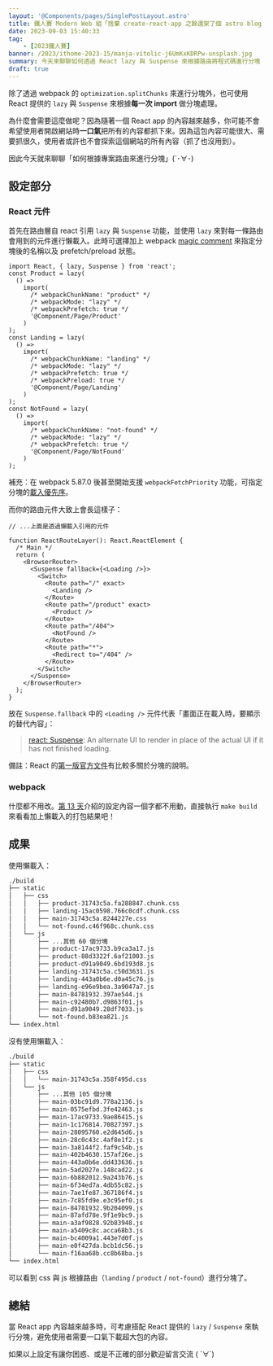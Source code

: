 ```yaml
---
layout: '@Components/pages/SinglePostLayout.astro'
title: 鐵人賽 Modern Web 組「捨棄 create-react-app 之餘還架了個 astro blog 昭告天下」第 15 天
date: 2023-09-03 15:40:33
tag:
	- [2023鐵人賽]
banner: /2023/ithome-2023-15/manja-vitolic-j6UmKxKDRPw-unsplash.jpg
summary: 今天來聊聊如何透過 React lazy 與 Suspense 來根據路由將程式碼進行分塊
draft: true
---
```


除了透過 webpack 的 `optimization.splitChunks` 來進行分塊外，也可使用 React 提供的 `lazy` 與 `Suspense` 來根據**每一次 import** 做分塊處理。

為什麼會需要這麼做呢？因為隨著一個 React app 的內容越來越多，你可能不會希望使用者開啟網站時**一口氣**把所有的內容都抓下來。因為這包內容可能很大、需要抓很久，使用者或許也不會探索這個網站的所有內容（抓了也沒用到）。

因此今天就來聊聊「如何根據專案路由來進行分塊」(`･∀･)

## 設定部分

### React 元件

首先在路由層自 react 引用 `lazy` 與 `Suspense` 功能，並使用 `lazy` 來對每一條路由會用到的元件進行懶載入。此時可選擇加上 webpack [magic comment](https://webpack.js.org/api/module-methods/#magic-comments) 來指定分塊後的名稱以及 prefetch/preload 狀態。

```tsx
import React, { lazy, Suspense } from 'react';
const Product = lazy(
  () =>
    import(
      /* webpackChunkName: "product" */
      /* webpackMode: "lazy" */
      /* webpackPrefetch: true */
      '@Component/Page/Product'
    )
);
const Landing = lazy(
  () =>
    import(
      /* webpackChunkName: "landing" */
      /* webpackMode: "lazy" */
      /* webpackPrefetch: true */
      /* webpackPreload: true */
      '@Component/Page/Landing'
    )
);
const NotFound = lazy(
  () =>
    import(
      /* webpackChunkName: "not-found" */
      /* webpackMode: "lazy" */
      /* webpackPrefetch: true */
      '@Component/Page/NotFound'
    )
);
```

補充：在 webpack 5.87.0 後甚至開始支援 `webpackFetchPriority` 功能，可指定分塊的[載入優先序](https://webpack.js.org/configuration/module/#moduleparserjavascriptdynamicimportfetchpriority)。

而你的路由元件大致上會長這樣子：

```tsx
// ...上面是透過懶載入引用的元件

function ReactRouteLayer(): React.ReactElement {
  /* Main */
  return (
    <BrowserRouter>
      <Suspense fallback={<Loading />}>
        <Switch>
          <Route path="/" exact>
            <Landing />
          </Route>
          <Route path="/product" exact>
            <Product />
          </Route>
          <Route path="/404">
            <NotFound />
          </Route>
          <Route path="*">
            <Redirect to="/404" />
          </Route>
        </Switch>
      </Suspense>
    </BrowserRouter>
  );
}
```

放在 `Suspense.fallback` 中的 `<Loading />` 元件代表「畫面正在載入時，要顯示的替代內容」：

> [react: Suspense](https://react.dev/reference/react/Suspense#suspense): An alternate UI to render in place of the actual UI if it has not finished loading.

備註：React 的[第一版官方文件](https://legacy.reactjs.org/docs/code-splitting.html)有比較多關於分塊的說明。

### webpack

什麼都不用改。[第 13 天](/2023/ithome-2023-13)介紹的設定內容一個字都不用動，直接執行 `make build` 來看看加上懶載入的打包結果吧！

## 成果

使用懶載入：

```bash
./build
├── static
│   ├── css
│   │   ├── product-31743c5a.fa288847.chunk.css
│   │   ├── landing-15ac0598.766c0cdf.chunk.css
│   │   ├── main-31743c5a.8244227e.css
│   │   └── not-found.c46f968c.chunk.css
│   └── js
│       ├── ...其他 60 個分塊
│       ├── product-17ac9733.b9ca3a17.js
│       ├── product-88d3322f.6af21003.js
│       ├── product-d91a9049.6bd193d8.js
│       ├── landing-31743c5a.c50d3631.js
│       ├── landing-443a0b6e.d0a45c76.js
│       ├── landing-e96e9bea.3a9047a7.js
│       ├── main-84781932.397ae544.js
│       ├── main-c92480b7.d9863f01.js
│       ├── main-d91a9049.28df7033.js
│       └── not-found.b83ea821.js
└── index.html
```

沒有使用懶載入：

```bash
./build
├── static
│   ├── css
│   │   └── main-31743c5a.358f495d.css
│   └── js
│       ├── ...其他 105 個分塊
│       ├── main-03bc91d9.778a2136.js
│       ├── main-0575efbd.3fe42463.js
│       ├── main-17ac9733.9ae86415.js
│       ├── main-1c176814.70827397.js
│       ├── main-28095760.e2d645d6.js
│       ├── main-28c0c43c.4af8e1f2.js
│       ├── main-3a8144f2.faf9c54b.js
│       ├── main-402b4630.157af26e.js
│       ├── main-443a0b6e.dd433636.js
│       ├── main-5ad2027e.148cad22.js
│       ├── main-6b882012.9a243b76.js
│       ├── main-6f34ed7a.4db55c82.js
│       ├── main-7ae1fe87.367186f4.js
│       ├── main-7c85fd9e.e3c95ef0.js
│       ├── main-84781932.9b204099.js
│       ├── main-87afd78e.9f1e9bc9.js
│       ├── main-a3af9828.92b83948.js
│       ├── main-a5409c8c.acca68b3.js
│       ├── main-bc4009a1.443e7d0f.js
│       ├── main-e0f427da.bcb1dc56.js
│       └── main-f16aa68b.cc8b68ba.js
└── index.html
```

可以看到 css 與 js 根據路由（`landing` / `product` / `not-found`）進行分塊了。

## 總結

當 React app 內容越來越多時，可考慮搭配 React 提供的 `lazy` / `Suspense` 來執行分塊，避免使用者需要一口氣下載超大包的內容。

如果以上設定有讓你困惑、或是不正確的部分歡迎留言交流 ( ´∀`)
